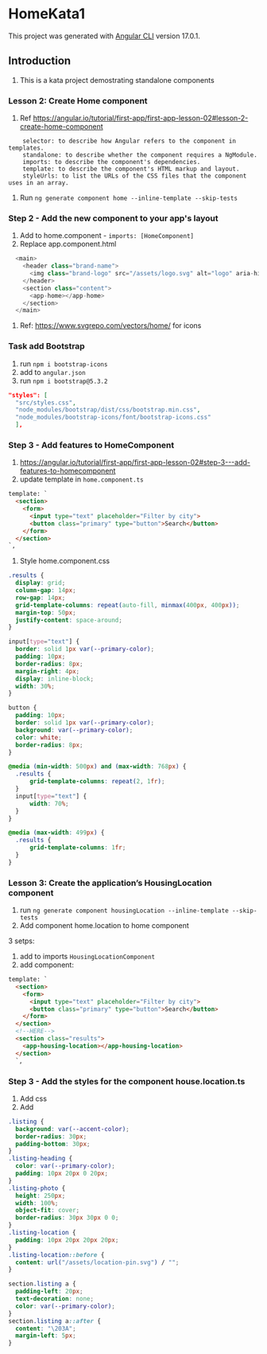# HomeKata1

This project was generated with [Angular CLI](https://github.com/angular/angular-cli) version 17.0.1.

## Introduction

1. This is a kata project demostrating standalone components

### Lesson 2: Create Home component

1. Ref <https://angular.io/tutorial/first-app/first-app-lesson-02#lesson-2-create-home-component>

``` text
    selector: to describe how Angular refers to the component in templates.
    standalone: to describe whether the component requires a NgModule.
    imports: to describe the component's dependencies.
    template: to describe the component's HTML markup and layout.
    styleUrls: to list the URLs of the CSS files that the component uses in an array.
```

1. Run `ng generate component home --inline-template --skip-tests`

### Step 2 - Add the new component to your app's layout

1. Add to home.component - `imports: [HomeComponent]`
2. Replace app.component.html

```typescript
  <main>
    <header class="brand-name">
      <img class="brand-logo" src="/assets/logo.svg" alt="logo" aria-hidden="true">
    </header>
    <section class="content">
      <app-home></app-home>
    </section>
  </main>

```

1. Ref: <https://www.svgrepo.com/vectors/home/> for icons

### Task add Bootstrap

1. run `npm i bootstrap-icons`
2. add to `angular.json`
3. run `npm i bootstrap@5.3.2`

```json
"styles": [
  "src/styles.css",
  "node_modules/bootstrap/dist/css/bootstrap.min.css",
  "node_modules/bootstrap-icons/font/bootstrap-icons.css"
  ],
```

### Step 3 - Add features to HomeComponent

1. <https://angular.io/tutorial/first-app/first-app-lesson-02#step-3---add-features-to-homecomponent>
2. update template in `home.component.ts`

```html
template: `
  <section>
    <form>
      <input type="text" placeholder="Filter by city">
      <button class="primary" type="button">Search</button>
    </form>
  </section>
`,
```

1. Style home.component.css

```css
.results {
  display: grid;
  column-gap: 14px;
  row-gap: 14px;
  grid-template-columns: repeat(auto-fill, minmax(400px, 400px));
  margin-top: 50px;
  justify-content: space-around;
}

input[type="text"] {
  border: solid 1px var(--primary-color);
  padding: 10px;
  border-radius: 8px;
  margin-right: 4px;
  display: inline-block;
  width: 30%;
}

button {
  padding: 10px;
  border: solid 1px var(--primary-color);
  background: var(--primary-color);
  color: white;
  border-radius: 8px;
}

@media (min-width: 500px) and (max-width: 768px) {
  .results {
      grid-template-columns: repeat(2, 1fr);
  }
  input[type="text"] {
      width: 70%;
  }   
}

@media (max-width: 499px) {
  .results {
      grid-template-columns: 1fr;
  }    
}
```

### Lesson 3: Create the application’s HousingLocation component

1. run `ng generate component housingLocation --inline-template --skip-tests`
2. Add component home.location to home component

3 setps:

1. add to imports `HousingLocationComponent`
2. add component:

```html
template: `
  <section>
    <form>
      <input type="text" placeholder="Filter by city">
      <button class="primary" type="button">Search</button>
    </form>
  </section>
  <!--HERE-->
  <section class="results">
    <app-housing-location></app-housing-location>
  </section>
  `,
```

### Step 3 - Add the styles for the component house.location.ts

1. Add css
2. Add

```css
.listing {
  background: var(--accent-color);
  border-radius: 30px;
  padding-bottom: 30px;
}
.listing-heading {
  color: var(--primary-color);
  padding: 10px 20px 0 20px;
}
.listing-photo {
  height: 250px;
  width: 100%;
  object-fit: cover;
  border-radius: 30px 30px 0 0;
}
.listing-location {
  padding: 10px 20px 20px 20px;
}
.listing-location::before {
  content: url("/assets/location-pin.svg") / "";
}

section.listing a {
  padding-left: 20px;
  text-decoration: none;
  color: var(--primary-color);
}
section.listing a::after {
  content: "\203A";
  margin-left: 5px;
}
```
